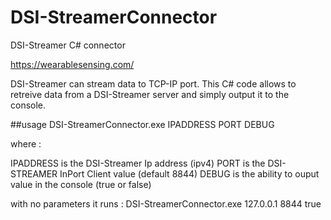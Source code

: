 # DSI-StreamerConnector
DSI-Streamer C# connector

https://wearablesensing.com/

DSI-Streamer can stream data to TCP-IP port. This C# code allows to retreive data from a DSI-Streamer server and simply output it to the console.

##usage DSI-StreamerConnector.exe IPADDRESS PORT DEBUG

where : 

IPADDRESS is the DSI-Streamer Ip address (ipv4)
PORT is the DSI-STREAMER InPort Client value (default 8844)
DEBUG is the ability to ouput value in the console (true or false)

with no parameters it runs : DSI-StreamerConnector.exe 127.0.0.1 8844 true

